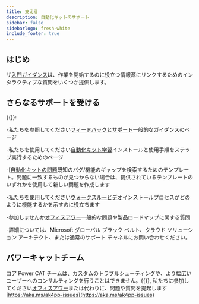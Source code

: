 ```yaml
---
title: 支える
description: 自動化キットのサポート
sidebar: false
sidebarlogo: fresh-white
include_footer: true
---
```

## はじめ

ザ[入門ガイダンス](/ja/get-started)は、作業を開始するのに役立つ情報源にリンクするためのインタラクティブな質問をいくつか提供します。

## さらなるサポートを受ける

{{<product-name>}}:

-私たちを参照してください[フィードバックとサポート](https://learn.microsoft.com/power-automate/guidance/automation-kit/feedback-support)一般的なガイダンスのページ

-私たちを使用してください[自動化キット学習](https://aka.ms/automation-kit-learn)インストールと使用手順をステップ実行するためのページ

-[[自動化キットの問題](https://aka.ms/ak4pp-issues)既知のバグ/機能のギャップを検索するためのテンプレート。問題に一致するものが見つからない場合は、提供されているテンプレートのいずれかを使用して新しい問題を作成します

-私たちを使用してください[ウォークスルービデオ](優先度の高いバグや機能による各マイルストーン)インストールプロセスがどのように機能するかを示すのに役立ちます

-参加しませんか[オフィスアワー](/ja/office-hours)一般的な問題や製品ロードマップに関する質問

-詳細については、Microsoft グローバル ブラック ベルト、クラウド ソリューション アーキテクト、または通常のサポート チャネルにお問い合わせください。

## パワーキャットチーム

コア Power CAT チームは、カスタムのトラブルシューティングや、より幅広いユーザーへのコンサルティングを行うことはできません。{{<product-name>}}, 私たちに参加してください[オフィスアワー](/ja/office-hours)または代わりに、問題や質問を提起します[https://aka.ms/ak4pp-issues](https://aka.ms/ak4pp-issues)
